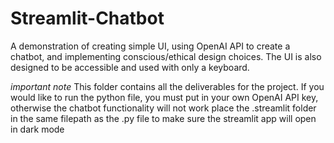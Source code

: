 # Streamlit-Chatbot
A demonstration of creating simple UI, using OpenAI API to create a chatbot, and implementing conscious/ethical design choices. The UI is also designed to be accessible and used with only a keyboard. 



*important note* This folder contains all the deliverables for the project.
If you would like to run the python file, you must put in your own OpenAI API key, otherwise the chatbot functionality will not work
place the .streamlit folder in the same filepath as the .py file to make sure the streamlit app will open in dark mode
